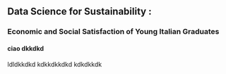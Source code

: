 ## Data Science for Sustainability : 
### Economic and Social Satisfaction of Young Italian Graduates

#### ciao dkkdkd
ldldkkdkd
kdkkdkkdkd
kdkdkkdk
